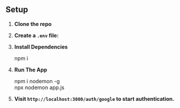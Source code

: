 
## Setup

1. **Clone the repo**


2. **Create a `.env` file:**
   

3. **Install Dependencies**

   npm i

4. **Run The App**

   npm i nodemon -g <br/>
   npx nodemon app.js
   
   

5. **Visit `http://localhost:3000/auth/google` to start authentication.**
